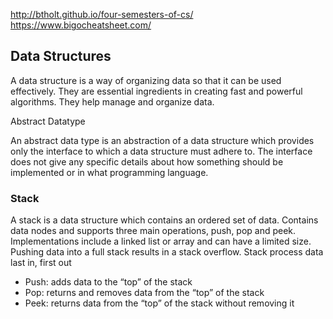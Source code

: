 http://btholt.github.io/four-semesters-of-cs/
https://www.bigocheatsheet.com/

## Data Structures

A data structure is a way of organizing data so that it can be used effectively. They are essential ingredients in creating fast and powerful algorithms. They help manage and organize data.

Abstract Datatype

An abstract data type is an abstraction of a data structure which provides only the interface to which a data structure must adhere to. The interface does not give any specific details about how something should be implemented or in what programming language.

### Stack

A stack is a data structure which contains an ordered set of data. Contains data nodes and supports three main operations, push, pop and peek. Implementations include a linked list or array and can have a limited size. Pushing data into a full stack results in a stack overflow. Stack process data last in, first out

- Push: adds data to the “top” of the stack
- Pop: returns and removes data from the “top” of the stack
- Peek: returns data from the “top” of the stack without removing it